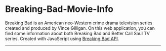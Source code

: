 # Breaking-Bad-Movie-Info
Breaking Bad is an American neo-Western crime drama television series created and produced by Vince Gilligan.
On this web application, you can find some information about both Breaking Bad and Better Call Saul TV series.
Created with JavaScript using [Breaking Bad API](https://www.breakingbadapi.com/documentation "Breaking Bad API").
***
